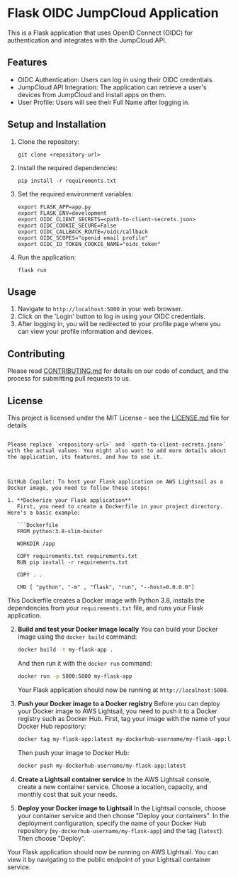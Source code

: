
# Flask OIDC JumpCloud Application

This is a Flask application that uses OpenID Connect (OIDC) for authentication and integrates with the JumpCloud API.

## Features

- OIDC Authentication: Users can log in using their OIDC credentials.
- JumpCloud API Integration: The application can retrieve a user's devices from JumpCloud and install apps on them.
- User Profile: Users will see their Full Name after logging in.

## Setup and Installation

1. Clone the repository:
   ```
   git clone <repository-url>
   ```
2. Install the required dependencies:
   ```
   pip install -r requirements.txt
   ```
3. Set the required environment variables:
   ```
   export FLASK_APP=app.py
   export FLASK_ENV=development
   export OIDC_CLIENT_SECRETS=<path-to-client-secrets.json>
   export OIDC_COOKIE_SECURE=False
   export OIDC_CALLBACK_ROUTE=/oidc/callback
   export OIDC_SCOPES="openid email profile"
   export OIDC_ID_TOKEN_COOKIE_NAME="oidc_token"
   ```
4. Run the application:
   ```
   flask run
   ```

## Usage

1. Navigate to `http://localhost:5000` in your web browser.
2. Click on the 'Login' button to log in using your OIDC credentials.
3. After logging in, you will be redirected to your profile page where you can view your profile information and devices.

## Contributing

Please read [CONTRIBUTING.md](CONTRIBUTING.md) for details on our code of conduct, and the process for submitting pull requests to us.

## License

This project is licensed under the MIT License - see the [LICENSE.md](LICENSE.md) file for details
```

Please replace `<repository-url>` and `<path-to-client-secrets.json>` with the actual values. You might also want to add more details about the application, its features, and how to use it.



GitHub Copilot: To host your Flask application on AWS Lightsail as a Docker image, you need to follow these steps:

1. **Dockerize your Flask application**
   First, you need to create a Dockerfile in your project directory. Here's a basic example:

   ```Dockerfile
   FROM python:3.8-slim-buster

   WORKDIR /app

   COPY requirements.txt requirements.txt
   RUN pip install -r requirements.txt

   COPY . .

   CMD [ "python", "-m" , "flask", "run", "--host=0.0.0.0"]
   ```

   This Dockerfile creates a Docker image with Python 3.8, installs the dependencies from your `requirements.txt` file, and runs your Flask application.

2. **Build and test your Docker image locally**
   You can build your Docker image using the `docker build` command:

   ```bash
   docker build -t my-flask-app .
   ```

   And then run it with the `docker run` command:

   ```bash
   docker run -p 5000:5000 my-flask-app
   ```

   Your Flask application should now be running at `http://localhost:5000`.

3. **Push your Docker image to a Docker registry**
   Before you can deploy your Docker image to AWS Lightsail, you need to push it to a Docker registry such as Docker Hub. First, tag your image with the name of your Docker Hub repository:

   ```bash
   docker tag my-flask-app:latest my-dockerhub-username/my-flask-app:latest
   ```

   Then push your image to Docker Hub:

   ```bash
   docker push my-dockerhub-username/my-flask-app:latest
   ```

4. **Create a Lightsail container service**
   In the AWS Lightsail console, create a new container service. Choose a location, capacity, and monthly cost that suit your needs.

5. **Deploy your Docker image to Lightsail**
   In the Lightsail console, choose your container service and then choose "Deploy your containers". In the deployment configuration, specify the name of your Docker Hub repository (`my-dockerhub-username/my-flask-app`) and the tag (`latest`). Then choose "Deploy".

Your Flask application should now be running on AWS Lightsail. You can view it by navigating to the public endpoint of your Lightsail container service.

